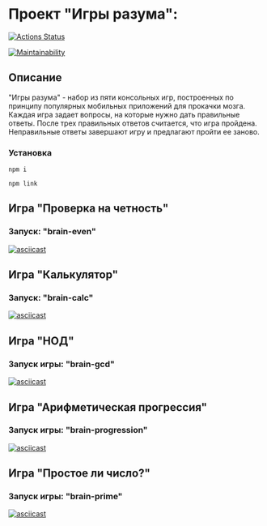 # Проект "Игры разума":

[![Actions Status](https://github.com/lipanissa9helen/frontend-project-44/workflows/hexlet-check/badge.svg)](https://github.com/lipanissa9helen/frontend-project-44/actions)

[![Maintainability](https://api.codeclimate.com/v1/badges/f843ebed0df448c16f9a/maintainability)](https://codeclimate.com/github/lipanissa9helen/frontend-project-44/maintainability)

## Описание

"Игры разума" - набор из пяти консольных игр, построенных по принципу популярных мобильных приложений для прокачки мозга. Каждая игра задает вопросы, на которые нужно дать правильные ответы. После трех правильных ответов считается, что игра пройдена. Неправильные ответы завершают игру и предлагают пройти ее заново. 

### Установка 
```
npm i
```
```
npm link
```
## Игра "Проверка на четность"

### Запуск: "brain-even"
[![asciicast](https://asciinema.org/a/ZTatFB2W7MsLIDMXdFh3BrcRS.svg)](https://asciinema.org/a/ZTatFB2W7MsLIDMXdFh3BrcRS)

## Игра "Калькулятор"

### Запуск: "brain-calc"
[![asciicast](https://asciinema.org/a/R7y26aS7j5vOCqMGD2Q3GPfvz.svg)](https://asciinema.org/a/R7y26aS7j5vOCqMGD2Q3GPfvz)

## Игра "НОД"

### Запуск игры: "brain-gcd"
[![asciicast](https://asciinema.org/a/5iJUJ4X2wqHuVVmMCQay5sp2Q.svg)](https://asciinema.org/a/5iJUJ4X2wqHuVVmMCQay5sp2Q)

## Игра "Арифметическая прогрессия"

### Запуск игры: "brain-progression"
[![asciicast](https://asciinema.org/a/KO07p0EcyV5jct0IRpfK6EBtz.svg)](https://asciinema.org/a/KO07p0EcyV5jct0IRpfK6EBtz)

## Игра "Простое ли число?"

### Запуск игры: "brain-prime"
[![asciicast](https://asciinema.org/a/OxZzw84i5zQNQxau3hAwvlp8h.svg)](https://asciinema.org/a/OxZzw84i5zQNQxau3hAwvlp8h)
